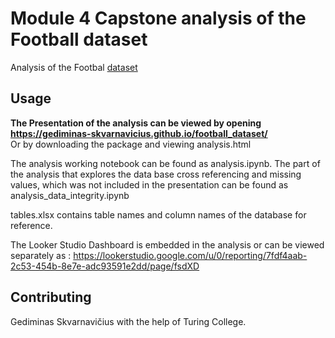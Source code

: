 # Module 4 Capstone analysis of the Football dataset

Analysis of the Footbal [dataset](https://www.kaggle.com/datasets/prajitdatta/ultimate-25k-matches-football-database-european)

## Usage

<b>The Presentation of the analysis can be viewed by opening https://gediminas-skvarnavicius.github.io/football_dataset/ </b>
<br>Or by downloading the package and viewing analysis.html

The analysis working notebook can be found as analysis.ipynb.
The part of the analysis that explores the data base cross referencing and missing values, which was not included in the presentation can be found as analysis_data_integrity.ipynb

tables.xlsx contains table names and column names of the database for reference.

The Looker Studio Dashboard is embedded in the analysis or can be viewed separately as : https://lookerstudio.google.com/u/0/reporting/7fdf4aab-2c53-454b-8e7e-adc93591e2dd/page/fsdXD

## Contributing

Gediminas Skvarnavičius with the help of Turing College.


